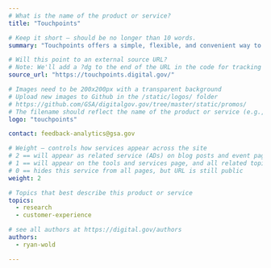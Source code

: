 ```yaml
---
# What is the name of the product or service?
title: "Touchpoints"

# Keep it short — should be no longer than 10 words.
summary: "Touchpoints offers a simple, flexible, and convenient way to start collecting customer feedback so you can focus on serving customers rather than managing surveys."

# Will this point to an external source URL?
# Note: We'll add a ?dg to the end of the URL in the code for tracking purposes
source_url: "https://touchpoints.digital.gov/"

# Images need to be 200x200px with a transparent background
# Upload new images to Github in the /static/logos/ folder
# https://github.com/GSA/digitalgov.gov/tree/master/static/promos/
# The filename should reflect the name of the product or service (e.g., challenge-gov.png)
logo: "touchpoints"

contact: feedback-analytics@gsa.gov

# Weight — controls how services appear across the site
# 2 == will appear as related service (ADs) on blog posts and event pages
# 1 == will appear on the tools and services page, and all related topic pages
# 0 == hides this service from all pages, but URL is still public
weight: 2

# Topics that best describe this product or service
topics:
  - research
  - customer-experience

# see all authors at https://digital.gov/authors
authors:
  - ryan-wold

---
```

